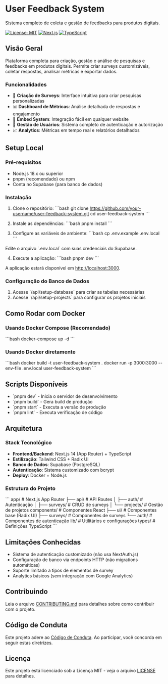 # User Feedback System

Sistema completo de coleta e gestão de feedbacks para produtos digitais.

[![License: MIT](https://img.shields.io/badge/License-MIT-yellow.svg)](https://opensource.org/licenses/MIT)
[![Next.js](https://img.shields.io/badge/Next.js-14.x-black?logo=next.js)](https://nextjs.org/)
[![TypeScript](https://img.shields.io/badge/TypeScript-5.x-blue?logo=typescript)](https://www.typescriptlang.org/)

## Visão Geral

Plataforma completa para criação, gestão e análise de pesquisas e feedbacks em produtos digitais. Permite criar surveys customizáveis, coletar respostas, analisar métricas e exportar dados.

### Funcionalidades

- 🎯 **Criação de Surveys**: Interface intuitiva para criar pesquisas personalizadas
- 📊 **Dashboard de Métricas**: Análise detalhada de respostas e engajamento
- 🔗 **Embed System**: Integração fácil em qualquer website
- 👥 **Gestão de Usuários**: Sistema completo de autenticação e autorização
- 📈 **Analytics**: Métricas em tempo real e relatórios detalhados

## Setup Local

### Pré-requisitos

- Node.js 18.x ou superior
- pnpm (recomendado) ou npm
- Conta no Supabase (para banco de dados)

### Instalação

1. Clone o repositório:
\`\`\`bash
git clone https://github.com/your-username/user-feedback-system.git
cd user-feedback-system
\`\`\`

2. Instale as dependências:
\`\`\`bash
pnpm install
\`\`\`

3. Configure as variáveis de ambiente:
\`\`\`bash
cp .env.example .env.local
\`\`\`

Edite o arquivo \`.env.local\` com suas credenciais do Supabase.

4. Execute a aplicação:
\`\`\`bash
pnpm dev
\`\`\`

A aplicação estará disponível em [http://localhost:3000](http://localhost:3000).

### Configuração do Banco de Dados

1. Acesse \`/api/setup-database\` para criar as tabelas necessárias
2. Acesse \`/api/setup-projects\` para configurar os projetos iniciais

## Como Rodar com Docker

### Usando Docker Compose (Recomendado)

\`\`\`bash
docker-compose up -d
\`\`\`

### Usando Docker diretamente

\`\`\`bash
docker build -t user-feedback-system .
docker run -p 3000:3000 --env-file .env.local user-feedback-system
\`\`\`

## Scripts Disponíveis

- \`pnpm dev\` - Inicia o servidor de desenvolvimento
- \`pnpm build\` - Gera build de produção
- \`pnpm start\` - Executa a versão de produção
- \`pnpm lint\` - Executa verificação de código

## Arquitetura

### Stack Tecnológico

- **Frontend/Backend**: Next.js 14 (App Router) + TypeScript
- **Estilização**: Tailwind CSS + Radix UI
- **Banco de Dados**: Supabase (PostgreSQL)
- **Autenticação**: Sistema customizado com bcrypt
- **Deploy**: Docker + Node.js

### Estrutura do Projeto

\`\`\`
app/                 # Next.js App Router
├── api/            # API Routes
│   ├── auth/       # Autenticação
│   ├── surveys/    # CRUD de surveys
│   └── projects/   # Gestão de projetos
components/          # Componentes React
├── ui/             # Componentes base (Radix UI)
├── surveys/        # Componentes de surveys
└── auth/           # Componentes de autenticação
lib/                # Utilitários e configurações
types/              # Definições TypeScript
\`\`\`

## Limitações Conhecidas

- Sistema de autenticação customizado (não usa NextAuth.js)
- Configuração de banco via endpoints HTTP (não migrations automáticas)
- Suporte limitado a tipos de elementos de survey
- Analytics básicos (sem integração com Google Analytics)

## Contribuindo

Leia o arquivo [CONTRIBUTING.md](CONTRIBUTING.md) para detalhes sobre como contribuir com o projeto.

## Código de Conduta

Este projeto adere ao [Código de Conduta](CODE_OF_CONDUCT.md). Ao participar, você concorda em seguir estas diretrizes.

## Licença

Este projeto está licenciado sob a Licença MIT - veja o arquivo [LICENSE](LICENSE) para detalhes.
